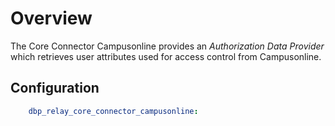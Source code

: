 # Overview

The Core Connector Campusonline provides an _Authorization Data Provider_ which retrieves user attributes
used for access control from Campusonline.

## Configuration

```yaml
    dbp_relay_core_connector_campusonline:
```
 